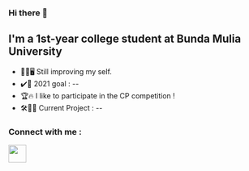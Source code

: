 ### Hi there 👋

## I'm a 1st-year college student at Bunda Mulia University
- 👦🏻🖥️ Still improving my self.
- ✔️🌈 2021 goal : --
- 🏆🔥 I like to participate in the CP competition !
- 🛠👨‍💻 Current Project : --

### Connect with me : 
[<img align=left src="https://img.icons8.com/fluent/2x/instagram-new.png" width= 35px />][instagram]

<br />

[instagram]: https://www.instagram.com/kitbertlau

